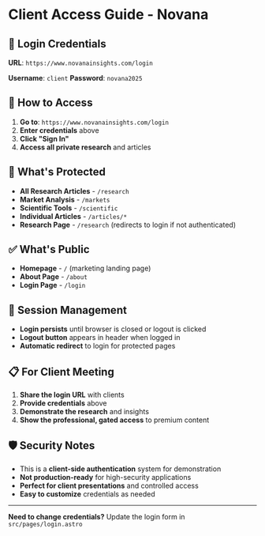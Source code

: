 # Client Access Guide - Novana

## 🔐 Login Credentials

**URL**: `https://www.novanainsights.com/login`

**Username**: `client`
**Password**: `novana2025`

## 📱 How to Access

1. **Go to**: `https://www.novanainsights.com/login`
2. **Enter credentials** above
3. **Click "Sign In"**
4. **Access all private research** and articles

## 🚫 What's Protected

- **All Research Articles** - `/research`
- **Market Analysis** - `/markets`
- **Scientific Tools** - `/scientific`
- **Individual Articles** - `/articles/*`
- **Research Page** - `/research` (redirects to login if not authenticated)

## ✅ What's Public

- **Homepage** - `/` (marketing landing page)
- **About Page** - `/about`
- **Login Page** - `/login`

## 🔄 Session Management

- **Login persists** until browser is closed or logout is clicked
- **Logout button** appears in header when logged in
- **Automatic redirect** to login for protected pages

## 📋 For Client Meeting

1. **Share the login URL** with clients
2. **Provide credentials** above
3. **Demonstrate the research** and insights
4. **Show the professional, gated access** to premium content

## 🛡️ Security Notes

- This is a **client-side authentication** system for demonstration
- **Not production-ready** for high-security applications
- **Perfect for client presentations** and controlled access
- **Easy to customize** credentials as needed

---

**Need to change credentials?** Update the login form in `src/pages/login.astro`
